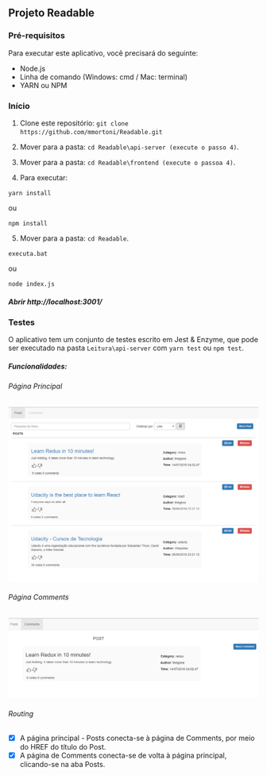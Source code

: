 ## Projeto Readable

### Pré-requisitos

Para executar este aplicativo, você precisará do seguinte:

* Node.js
* Linha de comando (Windows: cmd / Mac: terminal)
* YARN ou NPM

### Início

1. Clone este repositório: `git clone https://github.com/mmortoni/Readable.git`
2. Mover para a pasta: `cd Readable\api-server (execute o passo 4)`.<br />
3. Mover para a pasta: `cd Readable\frontend (execute o passoa 4)`.<br />

4. Para executar:

```
yarn install
```
ou
```
npm install
```

5. Mover para a pasta: `cd Readable`.<br />
```
executa.bat
```
ou 

```
node index.js
```

##### Abrir  http://localhost:3001/

### Testes
O aplicativo tem um conjunto de testes escrito em Jest & Enzyme, que pode ser executado na pasta `Leitura\api-server` com ```yarn test``` ou ```npm test```. 

##### Funcionalidades:

###### Página Principal

![POSTS](public/posts.png?raw=true "CRUD de POSTS")

###### Página Comments

![COMMENTS](public/comments.png?raw=true "CRUD de COMMENTS")

###### Routing      
- [x] A página principal - Posts conecta-se à página de Comments, por meio do HREF do título do Post.
- [x] A página de Comments conecta-se de volta à página principal, clicando-se na aba Posts.
